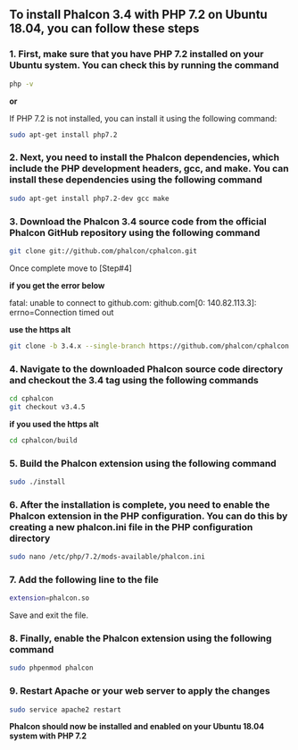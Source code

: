 ## To install Phalcon 3.4 with PHP 7.2 on Ubuntu 18.04, you can follow these steps

### 1. First, make sure that you have PHP 7.2 installed on your Ubuntu system. You can check this by running the command

```bash
php -v
```

**or**

If PHP 7.2 is not installed, you can install it using the following command:

```bash
sudo apt-get install php7.2
```

### 2. Next, you need to install the Phalcon dependencies, which include the PHP development headers, gcc, and make. You can install these dependencies using the following command

```bash
sudo apt-get install php7.2-dev gcc make
```

### 3. Download the Phalcon 3.4 source code from the official Phalcon GitHub repository using the following command

```bash
git clone git://github.com/phalcon/cphalcon.git
```

Once complete move to [Step#4]

**if you get the error below**

fatal: unable to connect to github.com:
github.com[0: 140.82.113.3]: errno=Connection timed out

**use the https alt**

```bash
git clone -b 3.4.x --single-branch https://github.com/phalcon/cphalcon.git
```

### 4. Navigate to the downloaded Phalcon source code directory and checkout the 3.4 tag using the following commands

```bash
cd cphalcon
git checkout v3.4.5
```

**if you used the https alt**

```bash
cd cphalcon/build
```

### 5. Build the Phalcon extension using the following command

```bash
sudo ./install
```

### 6. After the installation is complete, you need to enable the Phalcon extension in the PHP configuration. You can do this by creating a new phalcon.ini file in the PHP configuration directory

```bash
sudo nano /etc/php/7.2/mods-available/phalcon.ini
```

### 7. Add the following line to the file

```bash
extension=phalcon.so
```

Save and exit the file.

### 8. Finally, enable the Phalcon extension using the following command

```bash
sudo phpenmod phalcon
```

### 9. Restart Apache or your web server to apply the changes

```bash
sudo service apache2 restart
```

**Phalcon should now be installed and enabled on your Ubuntu 18.04 system with PHP 7.2**
